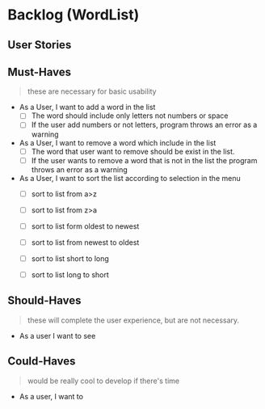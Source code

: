
# Backlog (WordList)


## User Stories

## Must-Haves

> these are necessary for basic usability

- As a User, I want to add a word in the list
  - [ ] The word should include only letters not numbers or space
  - [ ] If the user add numbers or not letters, program throws an error as a warning
- As a User, I want to remove a word which include in the list
  - [ ] The word that user want to remove should be exist in the list. 
  - [ ] If the user wants to remove a word that is not in the list the program throws an error as a warning 
- As a User, I want to sort the list according to selection in the menu
  - [ ] sort to list from a>z
  - [ ] sort to list from z>a
  - [ ] sort to list form oldest to newest
  - [ ] sort to list from newest to oldest
  - [ ] sort to list short to long
  - [ ] sort to list long to short

 
## Should-Haves

> these will complete the user experience, but are not necessary.

- As a user I want to see 
 ## Could-Haves

> would be really cool to develop if there's time

- As a user, I want to 